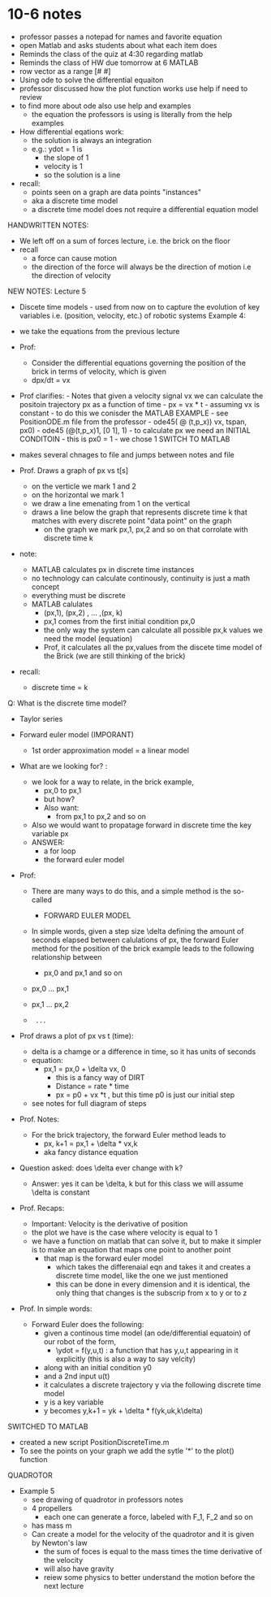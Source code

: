 # 10-6 notes

- professor passes a notepad for names and favorite equation
- open Matlab and asks students about what each item does
- Reminds the class of the quiz at 4:30 regarding matlab
- Reminds the class of HW due tomorrow at 6
  MATLAB
- row vector as a range [# #]
- Using ode to solve the differential equaiton
- professor discussed how the plot function works use help if need to review
- to find more about ode also use help and examples
  - the equation the professors is using is literally from the help examples
- How differential eqations work:
  - the solution is always an integration
  - e.g.: ydot = 1 is
    - the slope of 1
    - velocity is 1
    - so the solution is a line
- recall:
  - points seen on a graph are data points "instances"
  - aka a discrete time model
  - a discrete time model does not require a differential equation model

HANDWRITTEN NOTES:

- We left off on a sum of forces lecture, i.e. the brick on the floor
- recall
  - a force can cause motion
  - the direction of the force will always be the direction of motion i.e the direction of velocity

NEW NOTES: Lecture 5

- Discete time models - used from now on to capture the evolution of key variables i.e. (position, velocity, etc.) of robotic systems
  Example 4:
- we take the equations from the previous lecture
- Prof:

  - Consider the differential equations governing the position of the brick in terms of velocity, which is given
  - dpx/dt = vx

- Prof clarifies: - Notes that given a velocity signal vx we can calculate the positoin trajectory px as a function of time - px = vx \* t - assuming vx is constant - to do this we conisder the MATLAB EXAMPLE - see PositionODE.m file from the professor - ode45( @ (t,p_x)) vx, tspan, px0) - ode45 (@(t,p_x)1, [0 1], 1) - to calculate px we need an INITIAL CONDITOIN - this is px0 = 1 - we chose 1
  SWITCH TO MATLAB
- makes several chnages to file and jumps between notes and file

- Prof. Draws a graph of px vs t[s]

  - on the verticle we mark 1 and 2
  - on the horizontal we mark 1
  - we draw a line emenating from 1 on the vertical
  - draws a line below the graph that represents discrete time k that matches with every discrete point "data point" on the graph
    - on the graph we mark px,1, px,2 and so on that corrolate with discrete time k

- note:
  - MATLAB calculates px in discrete time instances
  - no technology can calculate continously, continuity is just a math concept
  - everything must be discrete
  - MATLAB calulates
    - (px,1), (px,2) , ... ,(px, k)
    - px,1 comes from the first initial condition px,0
    - the only way the system can calculate all possible px,k values we need the model (equation)
    - Prof, it calculates all the px,values from the discete time model of the Brick (we are still thinking of the brick)
- recall:
  - discrete time = k

Q: What is the discrete time model?

- Taylor series
- Forward euler model (IMPORANT)

  - 1st order approximation model = a linear model

- What are we looking for? :
  - we look for a way to relate, in the brick example,
    - px,0 to px,1
    - but how?
    - Also want:
      - from px,1 to px,2 and so on
  - Also we would want to propatage forward in discrete time the key variable px
  - ANSWER:
    - a for loop
    - the forward euler model
- Prof:

  - There are many ways to do this, and a simple method is the so-called
    - FORWARD EULER MODEL
  - In simple words, given a step size \delta defining the amount of seconds elapsed between calulations of px, the forward Euler method for the position of the brick example leads to the following relationship between

    - px,0 and px,1 and so on

  - px,0 ... px,1
  - px,1 ... px,2
  -      ...

- Prof draws a plot of px vs t (time):
  - delta is a chamge or a difference in time, so it has units of seconds
  - equation:
    - px,1 = px,0 + \delta vx, 0
      - this is a fancy way of DIRT
      - Distance = rate \* time
      - px = p0 + vx \*t , but this time p0 is just our initial step
  - see notes for full diagram of steps
- Prof. Notes:

  - For the brick trajectory, the forward Euler method leads to
    - px, k+1 = px,1 + \delta \* vx,k
    - aka fancy distance equation

- Question asked: does \delta ever change with k?

  - Answer: yes it can be \delta, k but for this class we will assume \delta is constant

- Prof. Recaps:
  - Important: Velocity is the derivative of position
  - the plot we have is the case where velocity is equal to 1
  - we have a function on matlab that can solve it, but to make it simpler is to make an equation that maps one point to another point
    - that map is the forward euler model
      - which takes the differenaial eqn and takes it and creates a discrete time model, like the one we just mentioned
      - this can be done in every dimension and it is identical, the only thing that changes is the subscrip from x to y or to z
- Prof. In simple words:
  - Forward Euler does the following:
    - given a continous time model (an ode/differential equatoin) of our robot of the form,
      - \ydot = f(y,u,t) : a function that has y,u,t appearing in it explicitly (this is also a way to say velcity)
    - along with an initial condition y0
    - and a 2nd input u(t)
    - it calculates a discrete trajectory y via the following discrete time model
    - y is a key variable
    - y becomes y,k+1 = yk + \delta \* f(yk,uk,k\delta)

SWITCHED TO MATLAB

- created a new script PositionDiscreteTime.m
- To see the points on your graph we add the sytle '\*' to the plot() function

QUADROTOR

- Example 5
  - see drawing of quadrotor in professors notes
  - 4 propellers
    - each one can generate a force, labeled with F_1, F_2 and so on
  - has mass m
  - Can create a model for the velocity of the quadrotor and it is given by Newton's law
    - the sum of foces is equal to the mass times the time derivative of the velocity
    - will also have gravity
    - reiew some physics to better understand the motion before the next lecture
